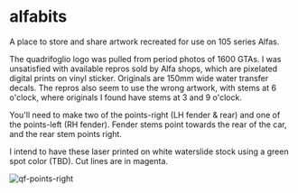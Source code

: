 # alfabits
A place to store and share artwork recreated for use on 105 series Alfas.

The quadrifoglio logo was pulled from period photos of 1600 GTAs. I was unsatisfied with available repros sold by Alfa shops, which are pixelated digital prints on vinyl sticker. Originals are 150mm wide water transfer decals. The repros also seem to use the wrong artwork, with stems at 6 o'clock, where originals I found have stems at 3 and 9 o'clock.

You'll need to make two of the points-right (LH fender & rear) and one of the points-left (RH fender). Fender stems point towards the rear of the car, and the rear stem points right.

I intend to have these laser printed on white waterslide stock using a green spot color (TBD). Cut lines are in magenta.

![qf-points-right](https://github.com/user-attachments/assets/0de8f554-1ad1-463f-9fda-4766e6ead647)
